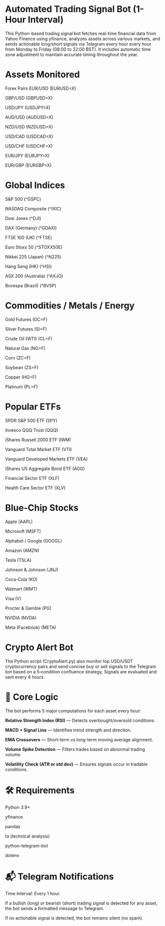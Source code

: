 # Automated Trading Signal Bot (1-Hour Interval)
This Python-based trading signal bot fetches real-time financial data from Yahoo Finance using yfinance, 
analyzes assets across various markets, and sends actionable long/short signals via Telegram every hour 
every hour from Monday to Friday (08:00 to 22:00 BST).
It includes automatic time zone adjustment to maintain accurate timing throughout the year.

# Assets Monitored
Forex Pairs
EUR/USD (EURUSD=X)

GBP/USD (GBPUSD=X)

USD/JPY (USDJPY=X)

AUD/USD (AUDUSD=X)

NZD/USD (NZDUSD=X)

USD/CAD (USDCAD=X)

USD/CHF (USDCHF=X)

EUR/JPY (EURJPY=X)

EUR/GBP (EURGBP=X)

# Global Indices
S&P 500 (^GSPC)

NASDAQ Composite (^IXIC)

Dow Jones (^DJI)

DAX (Germany) (^GDAXI)

FTSE 100 (UK) (^FTSE)

Euro Stoxx 50 (^STOXX50E)

Nikkei 225 (Japan) (^N225)

Hang Seng (HK) (^HSI)

ASX 200 (Australia) (^AXJO)

Bovespa (Brazil) (^BVSP)

# Commodities / Metals / Energy
Gold Futures (GC=F)

Silver Futures (SI=F)

Crude Oil (WTI) (CL=F)

Natural Gas (NG=F)

Corn (ZC=F)

Soybean (ZS=F)

Copper (HG=F)

Platinum (PL=F)

# Popular ETFs
SPDR S&P 500 ETF (SPY)

Invesco QQQ Trust (QQQ)

iShares Russell 2000 ETF (IWM)

Vanguard Total Market ETF (VTI)

Vanguard Developed Markets ETF (VEA)

iShares US Aggregate Bond ETF (AGG)

Financial Sector ETF (XLF)

Health Care Sector ETF (XLV)

# Blue-Chip Stocks
Apple (AAPL)

Microsoft (MSFT)

Alphabet / Google (GOOGL)

Amazon (AMZN)

Tesla (TSLA)

Johnson & Johnson (JNJ)

Coca-Cola (KO)

Walmart (WMT)

Visa (V)

Procter & Gamble (PG)

NVIDIA (NVDA)

Meta (Facebook) (META)

# Crypto Alert Bot

The Python script (CryptoAlert.py) also monitor top USD/USDT 
cryptocurrency pairs and send concise buy or sell signals to the 
Telegram bot based on a 5‑condition confluence strategy, Signals are evaluated and sent every 4 hours.

# 🧠 Core Logic
The bot performs 5 major computations for each asset every hour:

**Relative Strength Index (RSI)** — Detects overbought/oversold conditions.

**MACD + Signal Line** — Identifies trend strength and direction.

**EMA Crossovers** — Short-term vs long-term moving average alignment.

**Volume Spike Detection** — Filters trades based on abnormal trading volume.

**Volatility Check (ATR or std dev)** — Ensures signals occur in tradable conditions.

# 🛠️ Requirements
Python 3.9+

yfinance

pandas

ta (technical analysis)

python-telegram-bot

dotenv

# 📬 Telegram Notifications
Time Interval: Every 1 hour.

If a bullish (long) or bearish (short) trading signal is detected for any asset, the bot sends a formatted message to Telegram.

If no actionable signal is detected, the bot remains silent (no spam).


